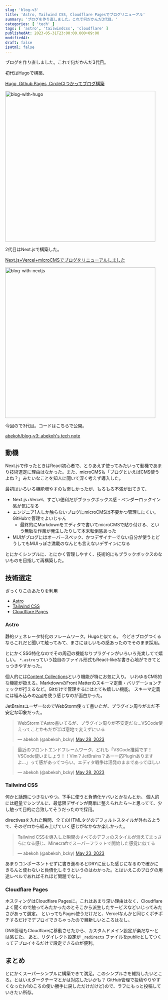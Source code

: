 ```yaml
---
slug: 'blog-v3'
title: 'Astro, Tailwind CSS, Cloudflare Pagesでブログリニューアル'
summary: 'ブログを作り直しました。これで何だかんだ3代目。'
categories: [ 'tech' ]
tags: [ 'astro', 'tailwindcss', 'cloudflare' ]
publishedAt: 2023-05-31T23:00:00.000+09:00
modifiedAt:
draft: false
isHtml: false
---
```


ブログを作り直しました。これで何だかんだ3代目。

初代はHugoで構築、

[Hugo, Github Pages, CircleCIつかってブログ構築](/posts/how-to-build-this-blog)

<Image src="/assets/blog-with-hugo.png" alt="blog-with-hugo" width="480" aspectRatio="1:1" />

2代目はNext.jsで構築した。

[Next.js+Vercel+microCMSでブログをリニューアルしました](/posts/build-blog-with-nextjs)

<Image src="/assets/blog-with-nextjs.png" alt="blog-with-nextjs" width="480" aspectRatio="1:1" />

今回ので3代目。コードはこちらで公開。

[abekoh/blog-v3: abekoh's tech note](https://github.com/abekoh/blog-v3)

## 動機

Next.jsで作ったときはReact初心者で、とりあえず使ってみたいって動機であまり技術選定に理由はなかった。また、microCMSも「ブログといえばCMS使うよね？」みたいなことを知人に聞いて深く考えず導入した。

最初はいろいろ機能増やすのも楽しかったが、もろもろ不満が出てきて、

- Next.js+Vercel、すごい便利だがブラックボックス感・ベンダーロックイン感が気になる
- エンジニア1人しか触らないブログにmicroCMSは不要かつ管理しにくい。GitHubで管理でよいじゃん
  - 最終的にMarkdownをエディタで書いてmicroCMSで貼り付ける、という無駄な作業が発生したりして本末転倒感あった
- MUIがブログにはオーバースペック、かつデザイナーでない自分が使うとどうしてもMUIっぽさ満載のなんとも言えないデザインになる

とにかくシンプルに、とにかく管理しやすく、技術的にもブラックボックスのないものを目指して再構築した。

## 技術選定

ざっくりこのあたりを利用

- [Astro](https://astro.build/)
- [Tailwind CSS](https://tailwindcss.com/)
- [Cloudflare Pages](https://pages.cloudflare.com/)

### Astro

静的ジェネレータ特化のフレームワーク。Hugoと似てる。
今どきブログつくるならこれだと聞いて触ってみて、まさにほしいもの感あったのでそのまま採用。

とにかくSSG特化なのでその周辺の機能なりプラグインがいろいろ充実してて嬉しい。
`*.astro`っていう独自のファイル形式もReact-likeな書き心地ができてとっつきやすかった。

個人的には[Content Collections](https://docs.astro.build/en/guides/content-collections/)という機能が特にお気に入り。
いわゆるCMS的な機能が扱える。MarkdownのFront Matterのスキーマ定義・バリデーションチェックが行えるなど。Gitだけで管理するにはとても嬉しい機能。
スキーマ定義には組み込みの[zod](https://github.com/colinhacks/zod)を使う感じなのが面白かった。

JetBrainsユーザーなのでWebStorm使って書いたが、プラグイン周りがまだ不安定な印象だった。

<blockquote class="twitter-tweet"><p lang="ja" dir="ltr">WebStormでAstro書いてるが、プラグイン周りが不安定だな…VSCode使えってことかもだが半ば意地で変えずにいる</p>&mdash; abekoh (@abekoh_bcky) <a href="https://twitter.com/abekoh_bcky/status/1662652227100741635?ref_src=twsrc%5Etfw">May 28, 2023</a></blockquote> <script async src="https://platform.twitter.com/widgets.js" charset="utf-8"></script>

<blockquote class="twitter-tweet"><p lang="ja" dir="ltr">最近のフロントエンドフレームワーク、どれも「VSCode推奨です！VSCode使いましょう！！Vim？JetBrains？あー一応Pluginありますよ…」って感があってつらい。エディタ戦争は活発のままであってほしい</p>&mdash; abekoh (@abekoh_bcky) <a href="https://twitter.com/abekoh_bcky/status/1662653898644164609?ref_src=twsrc%5Etfw">May 28, 2023</a></blockquote> <script async src="https://platform.twitter.com/widgets.js" charset="utf-8"></script>

### Tailwind CSS

何かと話題につきないやつ。下手に使うと負債化ヤバいとかなんとか。
個人的には軽量でシンプルに、最低限デザインが簡単に整えられたら〜と思ってて、少し触って目的に合致してそうだったので採用。

directivesを入れた瞬間、全てのHTMLタグのデフォルトスタイルが外れるようで、そのゼロから組み上げていく感じがなかなか楽しかった。

<blockquote class="twitter-tweet"><p lang="ja" dir="ltr">Tailwind CSSを導入した瞬間のすべてのデフォのスタイルが消えてまっさらになる感じ、Minecraftでスーパーフラットで開始した感覚に似てる</p>&mdash; abekoh (@abekoh_bcky) <a href="https://twitter.com/abekoh_bcky/status/1661012808442732547?ref_src=twsrc%5Etfw">May 23, 2023</a></blockquote> <script async src="https://platform.twitter.com/widgets.js" charset="utf-8"></script>

あまりコンポーネントせずに書き進めるとDRYに反した感じになるので確かにきちんと使わないと負債化しそうというのはわかった。とはいえこのブログの用途レベルであればそれほど問題でなし。

### Cloudflare Pages

ホスティングはCloudflare Pagesに。これはあまり深い理由はなく、Cloudflareよく聞くので触ってみたかったのとそこから派生したサービスなどいじってみたさがあって選定。
といってもPages使うだけだと、Vercelなんかと同じくポチポチするだけでデプロイできちゃったので目新しいところはなし。

DNS管理もCloudflareに移動させたから、カスタムドメイン設定が楽だな〜とは感じた。
あと、リダイレクト設定が [`_redirects`](https://github.com/abekoh/blog-v3/blob/e8bc051c28d99a815980d1d66a919675eb41dbb9/public/_redirects) ファイルをpublicとしてつくってデプロイするだけで設定できるのが便利。

## まとめ

とにかくスーパーシンプルに構築できて満足。このシンプルさを維持したいところ。とはいえダークテーマとかは対応したいかも？
GitHub管理で投稿やりやすくなった(v1のころの使い勝手に戻しただけだけど)ので、ラフにもっと投稿していきたい所存。